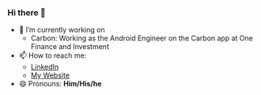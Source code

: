 ### Hi there 👋

<!--
**Afolayan/Afolayan** is a ✨ _special_ ✨ repository because its `README.md` (this file) appears on your GitHub profile.

Here are some ideas to get you started:

- 🔭 I’m currently working on ...
- 🌱 I’m currently learning ...
- 👯 I’m looking to collaborate on ...
- 🤔 I’m looking for help with ...
- 💬 Ask me about ...
- 📫 How to reach me: ...
- 😄 Pronouns: ...
- ⚡ Fun fact: ...
-->
- 🔭 I’m currently working on
    * Carbon: Working as the Android Engineer on the Carbon app at One Finance and Investment
- 📫 How to reach me: 
    * [LinkedIn](https://www.linkedin.com/in/afolayanseyi)
    * [My Website](https://www.afolayanseyi.com)
- 😄 Pronouns: **Him/His/he**
